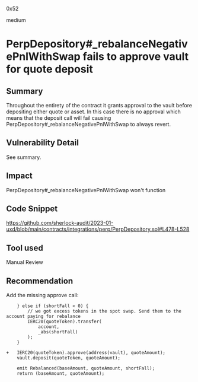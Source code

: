 0x52

medium

# PerpDepository#_rebalanceNegativePnlWithSwap fails to approve vault for quote deposit

## Summary

Throughout the entirety of the contract it grants approval to the vault before depositing either quote or asset. In this case there is no approval which means that the deposit call will fail causing PerpDepository#_rebalanceNegativePnlWithSwap to always revert.

## Vulnerability Detail

See summary.

## Impact

PerpDepository#_rebalanceNegativePnlWithSwap won't function

## Code Snippet

https://github.com/sherlock-audit/2023-01-uxd/blob/main/contracts/integrations/perp/PerpDepository.sol#L478-L528

## Tool used

Manual Review

## Recommendation

Add the missing approve call:

        } else if (shortFall < 0) {
            // we got excess tokens in the spot swap. Send them to the account paying for rebalance
            IERC20(quoteToken).transfer(
                account,
                _abs(shortFall)
            );
        }

    +   IERC20(quoteToken).approve(address(vault), quoteAmount); 
        vault.deposit(quoteToken, quoteAmount);

        emit Rebalanced(baseAmount, quoteAmount, shortFall);
        return (baseAmount, quoteAmount);